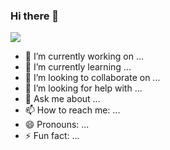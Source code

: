 ### Hi there 👋

<img src="https://github-readme-stats.vercel.app/api?username=UtkarshGoelUT&&show_icons=true&title_color=ffffff&icon_color=bb2acf&text_color=daf7dc&bg_color=151515" />

- 🔭 I’m currently working on ...
- 🌱 I’m currently learning ...
- 👯 I’m looking to collaborate on ...
- 🤔 I’m looking for help with ...
- 💬 Ask me about ...
- 📫 How to reach me: ...
- 😄 Pronouns: ...
- ⚡ Fun fact: ...
